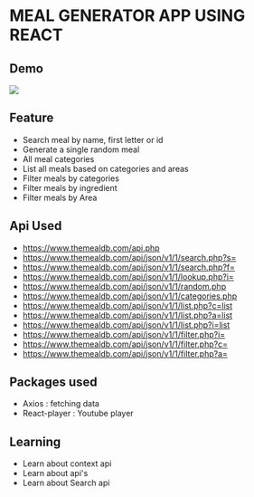# MEAL GENERATOR APP USING REACT

## Demo

![](screen-capture.gif)

## Feature

- Search meal by name, first letter or id
- Generate a single random meal
- All meal categories
- List all meals based on categories and areas
- Filter meals by categories
- Filter meals by ingredient
- Filter meals by Area

## Api Used

- https://www.themealdb.com/api.php
- https://www.themealdb.com/api/json/v1/1/search.php?s=
- https://www.themealdb.com/api/json/v1/1/search.php?f=
- https://www.themealdb.com/api/json/v1/1/lookup.php?i=
- https://www.themealdb.com/api/json/v1/1/random.php
- https://www.themealdb.com/api/json/v1/1/categories.php
- https://www.themealdb.com/api/json/v1/1/list.php?c=list
- https://www.themealdb.com/api/json/v1/1/list.php?a=list
- https://www.themealdb.com/api/json/v1/1/list.php?i=list
- https://www.themealdb.com/api/json/v1/1/filter.php?i=
- https://www.themealdb.com/api/json/v1/1/filter.php?c=
- https://www.themealdb.com/api/json/v1/1/filter.php?a=

## Packages used

- Axios : fetching data 
- React-player : Youtube player

## Learning

- Learn about context api
- Learn about api's
- Learn about Search api

